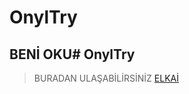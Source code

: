 ﻿# OnylTry
## BENİ OKU# OnylTry
> BURADAN ULAŞABİLİRSİNİZ [ELKAİ](https://fidanmuhammed.github.io/full-stack-web-development-projects/Motivational-Sentence-Project/)
